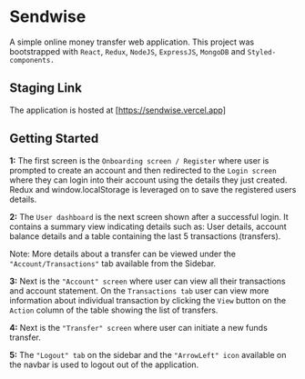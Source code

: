 # Sendwise

A simple online money transfer web application. This project was bootstrapped with `React`, `Redux`, `NodeJS`, `ExpressJS`, `MongoDB` and `Styled-components.`
## Staging Link

The application is hosted at [https://sendwise.vercel.app]

## Getting Started
**1:** The first screen is the `Onboarding screen / Register` where user is prompted to create an account and then redirected to the `Login screen` where they can login into their account using the details they just created. Redux and window.localStorage is leveraged on to save the registered users details.

**2:** The `User dashboard` is the next screen shown after a successful login. It contains a summary view indicating details such as: User details, account balance details and a table containing the last 5 transactions (transfers).

Note: More details about a transfer can be viewed under the `"Account/Transactions"` tab available from the Sidebar.

**3:** Next is the `"Account" screen` where user can view all their transactions and account statement. On the `Transactions tab` user can view more information about individual transaction by clicking the `View` button on the `Action` column of the table showing the list of transfers.

**4:** Next is the `"Transfer" screen` where user can initiate a new funds transfer.

**5:** The `"Logout" tab` on the sidebar and the `"ArrowLeft" icon` available on the navbar is used to logout out of the application.



